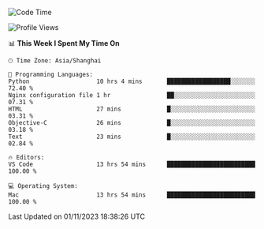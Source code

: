 <!--START_SECTION:waka-->
![Code Time](http://img.shields.io/badge/Code%20Time-215%20hrs%2047%20mins-blue)

![Profile Views](http://img.shields.io/badge/Profile%20Views-0-blue)

📊 **This Week I Spent My Time On** 

```text
🕑︎ Time Zone: Asia/Shanghai

💬 Programming Languages: 
Python                   10 hrs 4 mins       ██████████████████░░░░░░░   72.40 % 
Nginx configuration file 1 hr                ██░░░░░░░░░░░░░░░░░░░░░░░   07.31 % 
HTML                     27 mins             █░░░░░░░░░░░░░░░░░░░░░░░░   03.31 % 
Objective-C              26 mins             █░░░░░░░░░░░░░░░░░░░░░░░░   03.18 % 
Text                     23 mins             █░░░░░░░░░░░░░░░░░░░░░░░░   02.84 % 

🔥 Editors: 
VS Code                  13 hrs 54 mins      █████████████████████████   100.00 % 

💻 Operating System: 
Mac                      13 hrs 54 mins      █████████████████████████   100.00 % 
```


 Last Updated on 01/11/2023 18:38:26 UTC
<!--END_SECTION:waka-->